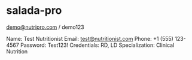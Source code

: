 # salada-pro


demo@nutripro.com / demo123

Name: Test Nutritionist
Email: test@nutritionist.com
Phone: +1 (555) 123-4567
Password: Test123!
Credentials: RD, LD
Specialization: Clinical Nutrition
